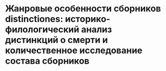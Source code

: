 # Жанровые особенности сборников distinctiones: историко-филологический анализ дистинкций о смерти и количественное исследование состава сборников
